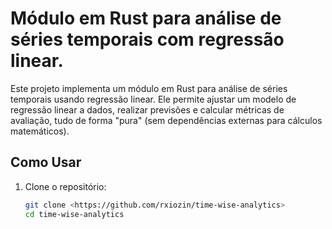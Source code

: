 # Módulo em Rust para análise de séries temporais com regressão linear.
Este projeto implementa um módulo em Rust para análise de séries temporais usando regressão linear. Ele permite ajustar um modelo de regressão linear a dados, realizar previsões e calcular métricas de avaliação, tudo de forma "pura" (sem dependências externas para cálculos matemáticos).

## Como Usar
1. Clone o repositório:
   ```bash
   git clone <https://github.com/rxiozin/time-wise-analytics>
   cd time-wise-analytics
